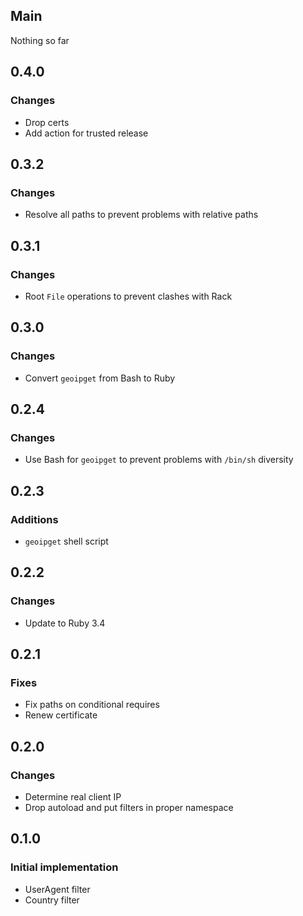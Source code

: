 ## Main

Nothing so far

## 0.4.0

### Changes
* Drop certs
* Add action for trusted release

## 0.3.2

### Changes
* Resolve all paths to prevent problems with relative paths

## 0.3.1

### Changes
* Root `File` operations to prevent clashes with Rack

## 0.3.0

### Changes
* Convert `geoipget` from Bash to Ruby

## 0.2.4

### Changes
* Use Bash for `geoipget` to prevent problems with `/bin/sh` diversity

## 0.2.3

### Additions
* `geoipget` shell script

## 0.2.2

### Changes
* Update to Ruby 3.4

## 0.2.1

### Fixes

* Fix paths on conditional requires
* Renew certificate

## 0.2.0

### Changes

* Determine real client IP
* Drop autoload and put filters in proper namespace

## 0.1.0

### Initial implementation

* UserAgent filter
* Country filter
